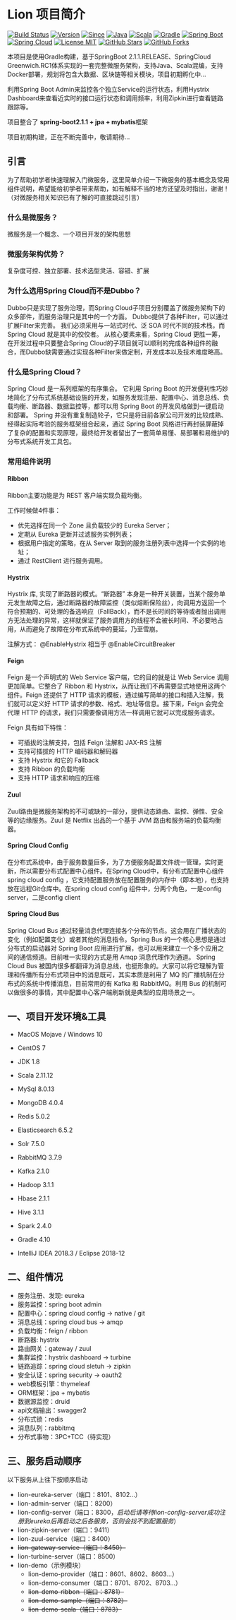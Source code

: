# Lion 项目简介

[![Build Status](https://travis-ci.org/micyo202/lion.svg?branch=master)](https://travis-ci.org/micyo202/lion)
[![Version](https://img.shields.io/badge/Version-1.0.0-brown.svg)](https://github.com/micyo202/lion)
[![Since](https://img.shields.io/badge/Since-2019-blue.svg)](https://github.com/micyo202/lion)
[![Java](https://img.shields.io/badge/Java-1.8-yellow.svg)](https://github.com/micyo202/lion)
[![Scala](https://img.shields.io/badge/Scala-2.11.12-red.svg)](https://github.com/micyo202/lion)
[![Gradle](https://img.shields.io/badge/Gradle-4.10.0-green.svg)](https://github.com/micyo202/lion)
[![Spring Boot](https://img.shields.io/badge/SpringBoot-2.1.1.RELEASE-ff69b4.svg)](https://github.com/micyo202/lion)
[![Spring Cloud](https://img.shields.io/badge/SpringCloud-Greenwich.RC1-orange.svg)](https://github.com/micyo202/lion)
[![License MIT](https://img.shields.io/badge/License-MIT-lightgrey.svg)](https://github.com/micyo202/lion/blob/master/LICENSE)
[![GitHub Stars](https://img.shields.io/github/stars/micyo202/lion.svg?style=social&label=Stars)](https://github.com/micyo202/lion)
[![GitHub Forks](https://img.shields.io/github/forks/micyo202/lion.svg?style=social&label=Fork)](https://github.com/micyo202/lion)

本项目是使用Gradle构建，基于SpringBoot 2.1.1.RELEASE、SpringCloud Greenwich.RC1体系实现的一套完整微服务架构，支持Java、Scala混编，支持Docker部署，规划将包含大数据、区块链等相关模块，项目初期孵化中...

利用Spring Boot Admin来监控各个独立Service的运行状态，利用Hystrix Dashboard来查看近实时的接口运行状态和调用频率，利用Zipkin进行查看链路跟踪等。

项目整合了 **spring-boot2.1.1 + jpa + mybatis**框架

项目初期构建，正在不断完善中，敬请期待...

## 引言

为了帮助初学者快速理解入门微服务，这里简单介绍一下微服务的基本概念及常用组件说明，希望能给初学者带来帮助，如有解释不当的地方还望及时指出，谢谢！（对微服务相关知识已有了解的可直接跳过引言）

### 什么是微服务？
微服务是一个概念、一个项目开发的架构思想
### 微服务架构优势？
复杂度可控、独立部署、技术选型灵活、容错、扩展
### 为什么选用Spring Cloud而不是Dubbo？
Dubbo只是实现了服务治理，而Spring Cloud子项目分别覆盖了微服务架构下的众多部件，而服务治理只是其中的一个方面。
Dubbo提供了各种Filter，可以通过扩展Filter来完善。
我们必须采用与一站式时代、泛 SOA 时代不同的技术栈，而 Spring Cloud 就是其中的佼佼者。
从核心要素来看，Spring Cloud 更胜一筹，在开发过程中只要整合Spring Cloud的子项目就可以顺利的完成各种组件的融合，而Dubbo缺需要通过实现各种Filter来做定制，开发成本以及技术难度略高。
### 什么是Spring Cloud？
Spring Cloud 是一系列框架的有序集合。
它利用 Spring Boot 的开发便利性巧妙地简化了分布式系统基础设施的开发，如服务发现注册、配置中心、消息总线、负载均衡、断路器、数据监控等，都可以用 Spring Boot 的开发风格做到一键启动和部署。
Spring 并没有重复制造轮子，它只是将目前各家公司开发的比较成熟、经得起实际考验的服务框架组合起来，通过 Spring Boot 风格进行再封装屏蔽掉了复杂的配置和实现原理，最终给开发者留出了一套简单易懂、易部署和易维护的分布式系统开发工具包。

### 常用组件说明
#### Ribbon
Ribbon主要功能是为 REST 客户端实现负载均衡。

工作时候做4件事：

- 优先选择在同一个 Zone 且负载较少的 Eureka Server；
- 定期从 Eureka 更新并过滤服务实例列表；
- 根据用户指定的策略，在从 Server 取到的服务注册列表中选择一个实例的地址；
- 通过 RestClient 进行服务调用。

#### Hystrix
Hystrix 库, 实现了断路器的模式。“断路器” 本身是一种开关装置，当某个服务单元发生故障之后，通过断路器的故障监控（类似熔断保险丝），向调用方返回一个符合预期的、可处理的备选响应（FallBack），而不是长时间的等待或者抛出调用方无法处理的异常，这样就保证了服务调用方的线程不会被长时间、不必要地占用，从而避免了故障在分布式系统中的蔓延，乃至雪崩。

注解方式：
@EnableHystrix
相当于
@EnableCircuitBreaker

#### Feign
Feign 是一个声明式的 Web Service 客户端，它的目的就是让 Web Service 调用更加简单。它整合了 Ribbon 和 Hystrix，从而让我们不再需要显式地使用这两个组件。Feign 还提供了 HTTP 请求的模板，通过编写简单的接口和插入注解，我们就可以定义好 HTTP 请求的参数、格式、地址等信息。接下来，Feign 会完全代理 HTTP 的请求，我们只需要像调用方法一样调用它就可以完成服务请求。

Feign 具有如下特性：

- 可插拔的注解支持，包括 Feign 注解和 JAX-RS 注解
- 支持可插拔的 HTTP 编码器和解码器
- 支持 Hystrix 和它的 Fallback
- 支持 Ribbon 的负载均衡
- 支持 HTTP 请求和响应的压缩

#### Zuul
Zuul路由是微服务架构的不可或缺的一部分，提供动态路由、监控、弹性、安全等的边缘服务。Zuul 是 Netflix 出品的一个基于 JVM 路由和服务端的负载均衡器。

#### Spring Cloud Config
在分布式系统中，由于服务数量巨多，为了方便服务配置文件统一管理，实时更新，所以需要分布式配置中心组件。在Spring Cloud中，有分布式配置中心组件spring cloud config ，它支持配置服务放在配置服务的内存中（即本地），也支持放在远程Git仓库中。在spring cloud config 组件中，分两个角色，一是config server，二是config client

#### Spring Cloud Bus
Spring Cloud Bus 通过轻量消息代理连接各个分布的节点。这会用在广播状态的变化（例如配置变化）或者其他的消息指令。Spring Bus 的一个核心思想是通过分布式的启动器对 Spring Boot 应用进行扩展，也可以用来建立一个多个应用之间的通信频道。目前唯一实现的方式是用 Amqp 消息代理作为通道。
Spring Cloud Bus 被国内很多都翻译为消息总线，也挺形象的。大家可以将它理解为管理和传播所有分布式项目中的消息既可，其实本质是利用了 MQ 的广播机制在分布式的系统中传播消息，目前常用的有 Kafka 和 RabbitMQ。利用 Bus 的机制可以做很多的事情，其中配置中心客户端刷新就是典型的应用场景之一。

## 一、项目开发环境&工具
- MacOS Mojave / Windows 10
- CentOS 7

- JDK 1.8
- Scala 2.11.12

- MySql 8.0.13
- MongoDB 4.0.4
- Redis 5.0.2
- Elasticsearch 6.5.2
- Solr 7.5.0

- RabbitMQ 3.7.9
- Kafka 2.1.0

- Hadoop 3.1.1
- Hbase 2.1.1
- Hive 3.1.1
- Spark 2.4.0

- Gradle 4.10 
- IntelliJ IDEA 2018.3 / Eclipse 2018-12

## 二、组件情况
- 服务注册、发现: eureka
- 服务监控：spring boot admin
- 配置中心：spring cloud config -> native / git
- 消息总线：spring cloud bus -> amqp
- 负载均衡：feign / ribbon
- 断路器: hystrix
- 路由网关：gateway / zuul
- 集群监控：hystrix dashboard -> turbine
- 链路追踪：spring cloud sletuh -> zipkin
- 安全认证：spring security -> oauth2
- web模板引擎：thymeleaf
- ORM框架：jpa + mybatis
- 数据源监控：druid
- api文档输出：swagger2
- 分布式锁：redis
- 消息队列：rabbitmq
- 分布式事物：3PC+TCC（待实现）

## 三、服务启动顺序
以下服务从上往下按顺序启动

- lion-eureka-server（端口：8101、8102...）
- lion-admin-server（端口：8200）
- lion-config-server（端口：8300，*启动后请等待lion-config-server成功注册到eureka后再启动之后各服务，否则会找不到配置服务*）
- lion-zipkin-server（端口：9411）
- lion-zuul-service（端口：8400）
- ~~lion-gateway-service（端口：8450）~~
- lion-turbine-server（端口：8500）    
- lion-demo（示例模块）
    - lion-demo-provider（端口：8601、8602、8603...）
    - lion-demo-consumer（端口：8701、8702、8703...）
    - ~~lion-demo-ribbon（端口：8781）~~
    - ~~lion-demo-sample（端口：8782）~~
    - ~~lion-demo-scala（端口：8783）~~